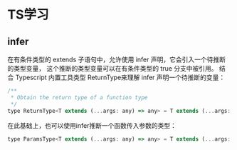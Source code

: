 # TS学习
## infer
在有条件类型的 extends 子语句中，允许使用 infer 声明，它会引入一个待推断的类型变量， 这个推断的类型变量可以在有条件类型的 true 分支中被引用。
结合 Typescript 内置工具类型 ReturnType来理解 infer 声明一个待推断的变量：
```javascript
/**
 * Obtain the return type of a function type
 */
type ReturnType<T extends (...args: any) => any> = T extends (...args: any) => infer R ? R : any;
```

在此基础上，也可以使用infer推断一个函数传入参数的类型：
```javascript
type ParamsType<T extends (...args: any) => any> = T extends (...args: infer R) => any ? R : any;
```
